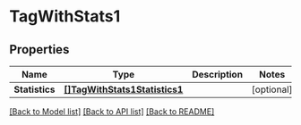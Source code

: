 # TagWithStats1

## Properties

Name | Type | Description | Notes
------------ | ------------- | ------------- | -------------
**Statistics** | [**[]TagWithStats1Statistics1**](tag_with_stats_1_statistics_1.md) |  | [optional] 

[[Back to Model list]](../README.md#documentation-for-models) [[Back to API list]](../README.md#documentation-for-api-endpoints) [[Back to README]](../README.md)


